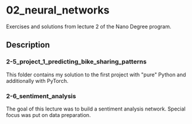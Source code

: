 # 02_neural_networks

Exercises and solutions from lecture 2 of the Nano Degree program.

## Description

### 2-5_project_1_predicting_bike_sharing_patterns

This folder contains my solution to the first project with "pure" Python and additionally with PyTorch.

### 2-6_sentiment_analysis

The goal of this lecture was to build a sentiment analysis network. Special focus was put on data preparation.

